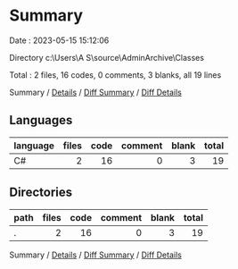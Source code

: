 # Summary

Date : 2023-05-15 15:12:06

Directory c:\\Users\\A S\\source\\AdminArchive\\Classes

Total : 2 files,  16 codes, 0 comments, 3 blanks, all 19 lines

Summary / [Details](details.md) / [Diff Summary](diff.md) / [Diff Details](diff-details.md)

## Languages
| language | files | code | comment | blank | total |
| :--- | ---: | ---: | ---: | ---: | ---: |
| C# | 2 | 16 | 0 | 3 | 19 |

## Directories
| path | files | code | comment | blank | total |
| :--- | ---: | ---: | ---: | ---: | ---: |
| . | 2 | 16 | 0 | 3 | 19 |

Summary / [Details](details.md) / [Diff Summary](diff.md) / [Diff Details](diff-details.md)